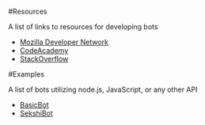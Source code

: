 


#Resources

A list of links to resources for developing bots

* [Mozilla Developer Network](https://developer.mozilla.org/en-US/)
* [CodeAcademy](http://www.codecademy.com/)
* [StackOverflow](https://stackoverflow.com/)


#Examples

A list of bots utilizing node.js, JavaScript, or any other API

* [BasicBot](https://github.com/Yemasthui/basicBot)
* [SekshiBot](https://github.com/welovekpop/sekshibot)
